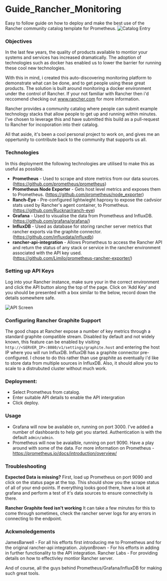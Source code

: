 # Guide_Rancher_Monitoring
Easy to follow guide on how to deploy and make the best use of the Rancher community catalog template for Prometheus.
![Catalog Entry](https://github.com/Rucknar/Guide_Rancher_Monitoring/catalog-screen.png "Catalog Entry")

### Objectives

In the last few years, the quality of products available to montior your systems and services has increased dramatically. 
The adoption of technologies such as docker has enabled us to lower the barrier for running these cool new technologies.

With this in mind, i created this auto-discovering monitoring platform to demonstrate what can be done, and to get people using these great products.
The solution is built around monitoring a docker environment under the control of Rancher. If your not familiar with Rancher then i'd reccomend checking out www.rancher.com for more information.

Rancher provides a community catalog where people can submit example technology stacks that allow people to get up and running within minutes. 
I've chosen to leverage this and have submitted this build as a pull-request to Rancher for incoporation into their catalog.

All that aside, it's been a cool personal project to work on, and gives me an oppertunity to contribute back to the community that supports us all.

### Technologies

In this deployment the following technologies are utilised to make this as useful as possible.

* **Prometheus** - Used to scrape and store metrics from our data sources. (https://github.com/prometheus/prometheus)
* **Prometheus Node Exporter** - Gets host level metrics and exposes them to Prometheus. (https://github.com/prometheus/node_exporter)
* **Ranch-Eye** - Pre-configured lightwieght haproxy to expose the cadvsior stats used by Rancher's agent container, to Prometheus. (https://github.com/Rucknar/ranch-eye)
* **Grafana** - Used to visualise the data from Prometheus and InfluxDB. (https://github.com/grafana/grafana/)
* **InfluxDB** - Used as database for storing rancher server metrics that rancher exports via the graphite connector. (https://github.com/influxdata/influxdb)
* **rancher-api-integration** - Allows Prometheus to access the Rancher API and return the status of any stack or service in the rancher environment associated with the API key used.(https://github.com/Limilo/prometheus-rancher-exporter/)


### Setting up API Keys

Log into your Rancher instance, make sure your in the correct environment and click the API button along the top of the page.
Click on 'Add Key' and you should be presented with a box similar to the below, record down the details somewhere safe.

![API Screen](https://github.com/Rucknar/Guide_Rancher_Monitoring/API-Key.png "Creating a new API Key")


### Configuring Rancher Graphite Support

The good chaps at Rancher expose a number of key metrics through a standard graphite compatible stream. Disabled by default and not widely known, this feature can be enabled by visiting `http://<SERVER_IP>:8080/v1/settings/graphite.host` and entering the host IP where you will run InfluxDB.
InfluxDB has a graphite connector pre-configured. I chose to do this rather than use graphite as eventually i'd like to store data from multiple sources in InfluxDB. Also, it should allow you to scale to a distrubuted cluster without much work.

### Deployment:

* Select Prometheus from catalog. 
* Enter suitable API details to enable the API intergration
* Click deploy.

### Usage
* Grafana will now be available on, running on port 3000. I've added a number of dashboards to help get you started. Authentication is with the default `admin/admin`.
* Prometheus will now be avaialble, running on port 9090. Have a play around with some of the data. For more information on Prometheus - https://prometheus.io/docs/introduction/overview/

### Troubleshooting

**Expected Data is missing?**
First, load up Prometheus on port 9090 and click on the status page at the top. This should show you the scrape status of all of your end-points.
If everything looks good there, have a look at grafana and perform a test of it's data sources to ensure connectivity is there.

**Rancher Graphite feed isn't working**
It can take a few minutes for this to come through sometimes, check the rancher server logs for any errors in connecting to the endpoint.

### Ackwnoledgements

JamesBarwell - For all his efforts first introducing me to Prometheus and for the original rancher-api integration.
JolyonBrown - For his efforts in adding in further functionality to the API integration.
Rancher Labs - For providing details on how to effectivley montior Rancher server.

And of course, all the guys behind Prometheus/Grafana/InfluxDB for making such great tools.

